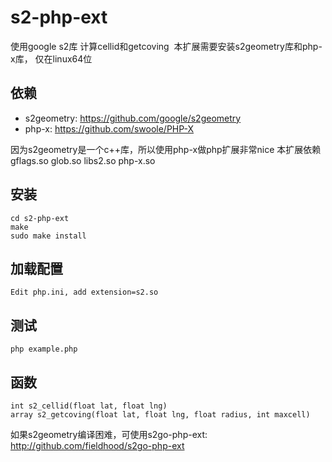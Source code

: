 s2-php-ext
======

使用google s2库 计算cellid和getcoving  本扩展需要安装s2geometry库和php-x库， 仅在linux64位

依赖
------

* s2geometry: https://github.com/google/s2geometry
* php-x: https://github.com/swoole/PHP-X

因为s2geometry是一个c++库，所以使用php-x做php扩展非常nice
本扩展依赖  gflags.so glob.so libs2.so php-x.so

安装
------

```
cd s2-php-ext
make 
sudo make install
```

加载配置
------
```
Edit php.ini, add extension=s2.so
```

测试
------
```
php example.php
```

函数
------
```
int s2_cellid(float lat, float lng)
array s2_getcoving(float lat, float lng, float radius, int maxcell)
```

如果s2geometry编译困难，可使用s2go-php-ext: http://github.com/fieldhood/s2go-php-ext
